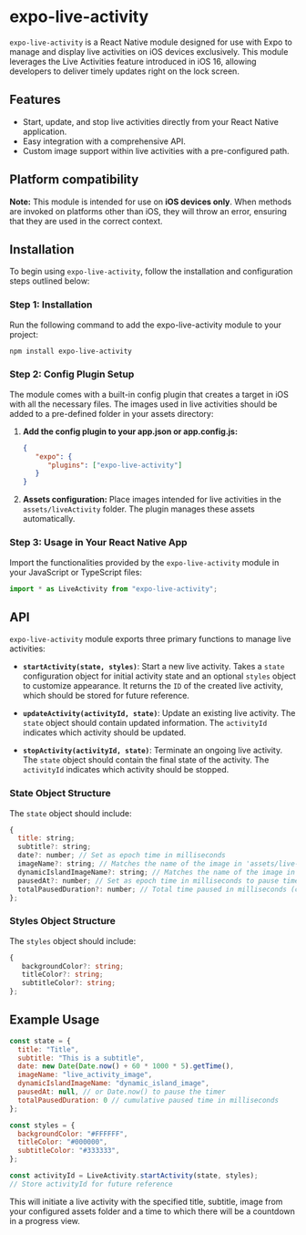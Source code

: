 # expo-live-activity

`expo-live-activity` is a React Native module designed for use with Expo to manage and display live activities on iOS devices exclusively. This module leverages the Live Activities feature introduced in iOS 16, allowing developers to deliver timely updates right on the lock screen.

## Features
- Start, update, and stop live activities directly from your React Native application.
- Easy integration with a comprehensive API.
- Custom image support within live activities with a pre-configured path.

## Platform compatibility
**Note:** This module is intended for use on **iOS devices only**. When methods are invoked on platforms other than iOS, they will throw an error, ensuring that they are used in the correct context.

## Installation
To begin using `expo-live-activity`, follow the installation and configuration steps outlined below:

### Step 1: Installation
Run the following command to add the expo-live-activity module to your project:
```sh
npm install expo-live-activity
```

### Step 2: Config Plugin Setup
The module comes with a built-in config plugin that creates a target in iOS with all the necessary files. The images used in live activities should be added to a pre-defined folder in your assets directory:
1. **Add the config plugin to your app.json or app.config.js:**
   ```json
   {
      "expo": {
         "plugins": ["expo-live-activity"]
      }
   }
   ```
2. **Assets configuration:**
   Place images intended for live activities in the `assets/liveActivity` folder. The plugin manages these assets automatically.

### Step 3: Usage in Your React Native App
Import the functionalities provided by the `expo-live-activity` module in your JavaScript or TypeScript files:
```javascript
import * as LiveActivity from "expo-live-activity";
```

## API
`expo-live-activity` module exports three primary functions to manage live activities:

- **`startActivity(state, styles)`**:
  Start a new live activity. Takes a `state` configuration object for initial activity state and an optional `styles` object to customize appearance. It returns the `ID` of the created live activity, which should be stored for future reference.

- **`updateActivity(activityId, state)`**:
  Update an existing live activity. The `state` object should contain updated information. The `activityId` indicates which activity should be updated.

- **`stopActivity(activityId, state)`**:
  Terminate an ongoing live activity. The `state` object should contain the final state of the activity. The `activityId` indicates which activity should be stopped.

### State Object Structure
The `state` object should include:
```javascript
{
  title: string;
  subtitle?: string;
  date?: number; // Set as epoch time in milliseconds
  imageName?: string; // Matches the name of the image in 'assets/live-activity'
  dynamicIslandImageName?: string; // Matches the name of the image in 'assets/live-activity'
  pausedAt?: number; // Set as epoch time in milliseconds to pause timer, null to resume
  totalPausedDuration?: number; // Total time paused in milliseconds (cumulative across all pauses)
};
```

### Styles Object Structure
The `styles` object should include:
```typescript
{
   backgroundColor?: string;
   titleColor?: string;
   subtitleColor?: string;
};
```

## Example Usage
```javascript
const state = {
  title: "Title",
  subtitle: "This is a subtitle",
  date: new Date(Date.now() + 60 * 1000 * 5).getTime(),
  imageName: "live_activity_image",
  dynamicIslandImageName: "dynamic_island_image",
  pausedAt: null, // or Date.now() to pause the timer
  totalPausedDuration: 0 // cumulative paused time in milliseconds
};

const styles = {
  backgroundColor: "#FFFFFF",
  titleColor: "#000000",
  subtitleColor: "#333333",
};

const activityId = LiveActivity.startActivity(state, styles);
// Store activityId for future reference
```
This will initiate a live activity with the specified title, subtitle, image from your configured assets folder and a time to which there will be a countdown in a progress view.
